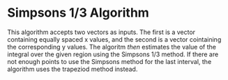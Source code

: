 # Simpsons 1/3 Algorithm
This algorithm accepts two vectors as inputs. The first is a vector containing equally spaced x values, and the second is a
vector cointaining the corresponding y values. The algoritm _then_ estimates the value of the integral over the given region
using the Simpsons 1/3 method. If there are not enough points to use the Simpsons method for the last interval, the algorithm
uses the trapeziod method instead.
